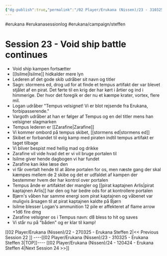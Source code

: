 ```yaml
---
{"dg-publish":true,"permalink":"/02 Player/Erukana (Nissen)/23 - 310325 - Erukana Steffen 3/"}
---
```


#erukana #erukanasessionlog #erukana/campaign/steffen 

# Session 23 - Void ship battle continues 

- Void ship kampen fortsætter
- [[Isilme\|Isilme]] hidkalder mere lyn
- Lederen af det gode skib udråber sit navn og titler 
- Sagn: stormens ed, drog ud for at finde et tempus artifakt der var blevet stjålet af en pirat. Det førte til en krig der har kørt i årtier og ind i himmerige. Der hvor det foregik er der nu et kæmpe krater, vortex, flere mil. 
- Logan udråber "Tempus velsignet! Vi er blot rejsende fra Erukana, forbipasserende."
- Vargoth udråber at han er følger af Tempus og en del titler mens han velsigner slagmarken
- Tempus lederen er [[Zarafine\|Zarafine]] 
- Vi kommer ombord på tempus skibet, [[stormens ed\|stormens ed]] 
- Skibet er forbandet til evig kamp med piraten indtil tempus artifakt er taget tilbage 
- Vi bliver bespist med hellig mad og drikke
- Zarafine vil vide hvad det er vi vil bruge portalen til 
- Isilme giver hende dagbogen vi har fundet 
- Zarafine kan ikke læse den 
- vi får overtalt hende til at åbne portalen for os, men næste gang der skal kæmpes mellem de 2 skibe og det er udfaldet af kampen der bestemmer hvem der har kontrol over portalen 
- Tempus ånde er artifaktet der mangler og [[pirat kaptajnen Arlis\|pirat kaptajnen Arlis]] har den og har bedre ods for at kontrollere portalen 
- Bjørn's våben har samme energi som pirat kaptajnen og våbenet var muligvis årsagen til at pirat kaptajnen kaldte på Bjørn
- Isilme blesser Logan's ammunition 12 pile er affekteret af flame arrow +1d6 fire dmg
- Zarafine velsigner os i Tempus navn: d8 bless to hit og saves 
- Vi står nu på "båden" og er klar til kamp! 


[[02 Player/Erukana (Nissen)/22 - 270325 - Erukana Steffen 2\|<< Previous Session 22 ]] ----[[02 Player/Erukana (Nissen)/23 - 310325 - Erukana Steffen 3\|TOP]]----  [[02 Player/Erukana (Nissen)/24 - 120424 - Erukana Steffen 4\|Next Session 24  >>]]